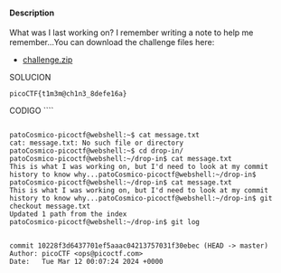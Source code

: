 #### Description

What was I last working on? I remember writing a note to help me remember...You can download the challenge files here:

- [challenge.zip](https://artifacts.picoctf.net/c_titan/161/challenge.zip)

SOLUCION

````
picoCTF{t1m3m@ch1n3_8defe16a}
`````

CODIGO ````


```
 
patoCosmico-picoctf@webshell:~$ cat message.txt
cat: message.txt: No such file or directory
patoCosmico-picoctf@webshell:~$ cd drop-in/
patoCosmico-picoctf@webshell:~/drop-in$ cat message.txt
This is what I was working on, but I'd need to look at my commit history to know why...patoCosmico-picoctf@webshell:~/drop-in$   
patoCosmico-picoctf@webshell:~/drop-in$ cat message.txt
This is what I was working on, but I'd need to look at my commit history to know why...patoCosmico-picoctf@webshell:~/drop-in$ git checkout message.txt
Updated 1 path from the index
patoCosmico-picoctf@webshell:~/drop-in$ git log


commit 10228f3d6437701ef5aaac04213757031f30ebec (HEAD -> master)
Author: picoCTF <ops@picoctf.com>
Date:   Tue Mar 12 00:07:24 2024 +0000
```
